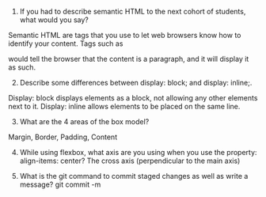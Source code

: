 1. If you had to describe semantic HTML to the next cohort of students, what would you say?

Semantic HTML are tags that you use to let web browsers know how to identify your content. Tags such as <p> would tell the browser that the content is a paragraph, and it will display it as such.

2. Describe some differences between display: block; and display: inline;.

Display: block displays elements as a block, not allowing any other elements next to it. Display: inline allows elements to be placed on the same line.

3. What are the 4 areas of the box model?

Margin, Border, Padding, Content

4. While using flexbox, what axis are you using when you use the property: align-items: center?
The cross axis (perpendicular to the main axis)

5. What is the git command to commit staged changes as well as write a message?
git commit -m
